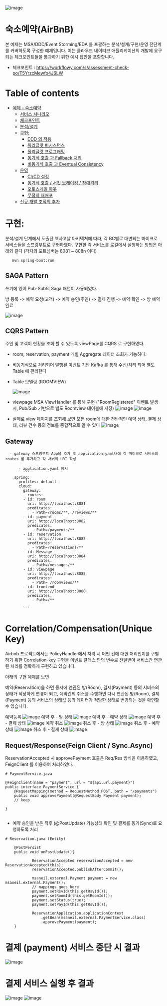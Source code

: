 ![image](https://user-images.githubusercontent.com/15603058/119284989-fefe2580-bc7b-11eb-99ca-7a9e4183c16f.jpg)

# 숙소예약(AirBnB)

본 예제는 MSA/DDD/Event Storming/EDA 를 포괄하는 분석/설계/구현/운영 전단계를 커버하도록 구성한 예제입니다.
이는 클라우드 네이티브 애플리케이션의 개발에 요구되는 체크포인트들을 통과하기 위한 예시 답안을 포함합니다.
- 체크포인트 : https://workflowy.com/s/assessment-check-po/T5YrzcMewfo4J6LW


# Table of contents

- [예제 - 숙소예약](#---)
  - [서비스 시나리오](#서비스-시나리오)
  - [체크포인트](#체크포인트)
  - [분석/설계](#분석설계)
  - [구현:](#구현-)
    - [DDD 의 적용](#ddd-의-적용)
    - [폴리글랏 퍼시스턴스](#폴리글랏-퍼시스턴스)
    - [폴리글랏 프로그래밍](#폴리글랏-프로그래밍)
    - [동기식 호출 과 Fallback 처리](#동기식-호출-과-Fallback-처리)
    - [비동기식 호출 과 Eventual Consistency](#비동기식-호출-과-Eventual-Consistency)
  - [운영](#운영)
    - [CI/CD 설정](#cicd설정)
    - [동기식 호출 / 서킷 브레이킹 / 장애격리](#동기식-호출-서킷-브레이킹-장애격리)
    - [오토스케일 아웃](#오토스케일-아웃)
    - [무정지 재배포](#무정지-재배포)
  - [신규 개발 조직의 추가](#신규-개발-조직의-추가)

# 구현:

분석/설계 단계에서 도출된 헥사고날 아키텍처에 따라, 각 BC별로 대변되는 마이크로 서비스들을 스프링부트로 구현하였다. 구현한 각 서비스를 로컬에서 실행하는 방법은 아래와 같다 (각자의 포트넘버는 8081 ~ 808n 이다)

```
   mvn spring-boot:run
```

## SAGA Pattern
쓰기에 있어 Pub-Sub의 Saga 패턴이 사용되었다.

방 등록 -> 예약 요청(고객) -> 예약 승인(주인) -> 결제 진행 -> 예약 확인 -> 방 예약 완료

![image](https://user-images.githubusercontent.com/37835544/181160084-e0ea78b2-3e61-4ae1-8515-7c2923fd8f3c.png)


## CQRS Pattern

주인 및 고객이 현황을 조회 할 수 있도록 viewPage를 CQRS 로 구현하였다.
- room, reservation, payment 개별 Aggregate 데이터 조회가 가능하다.
- 비동기식으로 처리되어 발행된 이벤트 기반 Kafka 를 통해 수신/처리 되어 별도 Table 에 관리한다
- Table 모델링 (ROOMVIEW)

  ![image](https://user-images.githubusercontent.com/77129832/119319352-4b198c00-bcb5-11eb-93bc-ff0657feeb9f.png)
- viewpage MSA ViewHandler 를 통해 구현 ("RoomRegistered" 이벤트 발생 시, Pub/Sub 기반으로 별도 Roomview 테이블에 저장)
  ![image](https://user-images.githubusercontent.com/77129832/119321162-4d7ce580-bcb7-11eb-9030-29ee6272c40d.png)
  ![image](https://user-images.githubusercontent.com/31723044/119350185-fccab400-bcd9-11eb-8269-61868de41cc7.png)
- 실제로 view 페이지를 조회해 보면 모든 room에 대한 전반적인 예약 상태, 결제 상태, 리뷰 건수 등의 정보를 종합적으로 알 수 있다
  ![image](https://user-images.githubusercontent.com/31723044/119357063-1b34ad80-bce2-11eb-94fb-a587261ab56f.png)


## Gateway
      - gateway 스프링부트 App을 추가 후 application.yaml내에 각 마이크로 서비스의 routes 를 추가하고 각 서버의 URI 작성
       
          - application.yaml 예시
            ```
		spring:
		  profiles: default
		  cloud:
		    gateway:
		      routes:
			- id: room
			  uri: http://localhost:8081
			  predicates:
			    - Path=/rooms/**, /reviews/** 
			- id: payment
			  uri: http://localhost:8082
			  predicates:
			    - Path=/payments/** 
			- id: reservation
			  uri: http://localhost:8083
			  predicates:
			    - Path=/reservations/** 
			- id: Message
			  uri: http://localhost:8084
			  predicates:
			    - Path=/messages/** 
			- id: viewpage
			  uri: http://localhost:8085
			  predicates:
			    - Path= /roomviews/**
			- id: frontend
			  uri: http://localhost:8080
			  predicates:
			    - Path=/**
	    
            ```


# Correlation/Compensation(Unique Key)

Airbnb 프로젝트에서는 PolicyHandler에서 처리 시 어떤 건에 대한 처리인지를 구별하기 위한 Correlation-key 구현을 
이벤트 클래스 안의 변수로 전달받아 서비스간 연관된 처리를 정확하게 구현하고 있습니다. 

아래의 구현 예제를 보면

예약(Reservation)을 하면 동시에 연관된 방(Room), 결제(Payment) 등의 서비스의 상태가 적당하게 변경이 되고,
예약건의 취소를 수행하면 다시 연관된 방(Room), 결제(Payment) 등의 서비스의 상태값 등의 데이터가 적당한 상태로 변경되는 것을
확인할 수 있습니다.

예약등록
![image](https://user-images.githubusercontent.com/31723044/119320227-54572880-bcb6-11eb-973b-a9a5cd1f7e21.png)
예약 후 - 방 상태
![image](https://user-images.githubusercontent.com/31723044/119320300-689b2580-bcb6-11eb-933e-98be5aadca61.png)
예약 후 - 예약 상태
![image](https://user-images.githubusercontent.com/31723044/119320390-810b4000-bcb6-11eb-8c62-48f6765c570a.png)
예약 후 - 결제 상태
![image](https://user-images.githubusercontent.com/31723044/119320524-a39d5900-bcb6-11eb-864b-173711eb9e94.png)
예약 취소
![image](https://user-images.githubusercontent.com/31723044/119320595-b6b02900-bcb6-11eb-8d8d-0d5c59603c72.png)
취소 후 - 방 상태
![image](https://user-images.githubusercontent.com/31723044/119320680-ccbde980-bcb6-11eb-8b7c-66315329aafe.png)
취소 후 - 예약 상태
![image](https://user-images.githubusercontent.com/31723044/119320747-dcd5c900-bcb6-11eb-9c44-fd3781c7c55f.png)
취소 후 - 결제 상태
![image](https://user-images.githubusercontent.com/31723044/119320806-ee1ed580-bcb6-11eb-8ccf-8c81385cc8ba.png)




## Request/Response(Feign Client / Sync.Async)

ReservationAccepted 시 approvePayment 호출은 Req/Res 방식을 이용하였고, FeignClient 를 이용하여 처리하였다.

```
# PaymentService.java

@FeignClient(name = "payment", url = "${api.url.payment}")
public interface PaymentService {
    @RequestMapping(method = RequestMethod.POST, path = "/payments")
    public void approvePayment(@RequestBody Payment payment);
    // keep

}


```

- 예약 승인을 받은 직후 (@PostUpdate) 가능상태 확인 및 결제를 동기(Sync)로 요청하도록 처리
```
# Reservation.java (Entity)

    @PostPersist
    public void onPostUpdate(){
    
            ReservationAccepted reservationAccepted = new ReservationAccepted(this);
            reservationAccepted.publishAfterCommit();

            msaneil.external.Payment payment = new msaneil.external.Payment();
            // mappings goes here
            payment.setRsvId(this.getRsvId());
            payment.setRoomId(this.getRoomId());
            payment.setStatus(true);
            payment.setPayId(this.getRsvId());

            ReservationApplication.applicationContext
                .getBean(msaneil.external.PaymentService.class)
                .approvePayment(payment);
    }
```


# 결제 (payment) 서비스 중단 시 결과

![image](https://user-images.githubusercontent.com/37835544/181162844-f2ec96d1-2ab0-48f3-97f5-9a6c962e240b.png)

# 결제 서비스 실행 후 결과

![image](https://user-images.githubusercontent.com/37835544/181163106-417a5721-55c6-4347-b454-8583fe66bb5e.png)
![image](https://user-images.githubusercontent.com/37835544/181163794-72a71099-fea0-4254-8564-8c653b2b27af.png)


